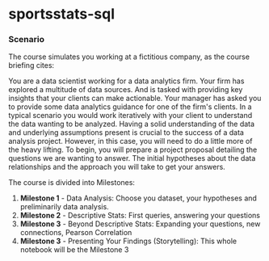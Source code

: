 # sportsstats-sql

### Scenario

The course simulates you working at a fictitious company, as the course briefing cites:

You are a data scientist working for a data analytics firm. Your firm has explored a multitude of data sources. And is tasked with providing key insights that your clients can make actionable. Your manager has asked you to provide some data analytics guidance for one of the firm's clients. In a typical scenario you would work iteratively with your client to understand the data wanting to be analyzed. Having a solid understanding of the data and underlying assumptions present is crucial to the success of a data analysis project. However, in this case, you will need to do a little more of the heavy lifting. To begin, you will prepare a project proposal detailing the questions we are wanting to answer. The initial hypotheses about the data relationships and the approach you will take to get your answers.

The course is divided into Milestones:

1. **Milestone 1** - Data Analysis: Choose you dataset, your hypotheses and preliminarily data analysis.
2. **Milestone 2** - Descriptive Stats: First queries, answering your questions
3. **Milestone 3** - Beyond Descriptive Stats: Expanding your questions, new connections, Pearson Correlation
4. **Milestone 3** - Presenting Your Findings (Storytelling): This whole notebook will be the Milestone 3
